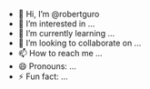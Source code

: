 - 👋 Hi, I’m @robertguro
- 👀 I’m interested in ...
- 🌱 I’m currently learning ...
- 💞️ I’m looking to collaborate on ...
- 📫 How to reach me ...
- 😄 Pronouns: ...
- ⚡ Fun fact: ...

<!---
robertguro/robertguro is a ✨ special ✨ repository because its `README.md` (this file) appears on your GitHub profile.
You can click the Preview link to take a look at your changes.
--->

